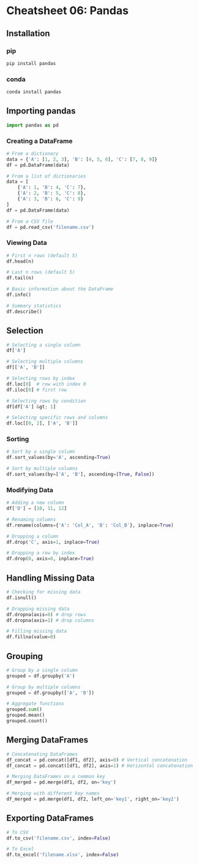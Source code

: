 # Cheatsheet 06: Pandas

## Installation

### pip
```python
pip install pandas
```

### conda
```python
conda install pandas
```

## Importing pandas
```python
import pandas as pd
```

### Creating a DataFrame
```python
# From a dictionary
data = {'A': [1, 2, 3], 'B': [4, 5, 6], 'C': [7, 8, 9]}
df = pd.DataFrame(data)

# From a list of dictionaries
data = [
    {'A': 1, 'B': 4, 'C': 7},
    {'A': 2, 'B': 5, 'C': 8},
    {'A': 3, 'B': 6, 'C': 9}
]
df = pd.DataFrame(data)

# From a CSV file
df = pd.read_csv('filename.csv')
```

### Viewing Data
```python
# First n rows (default 5)
df.head(n)

# Last n rows (default 5)
df.tail(n)

# Basic information about the DataFrame
df.info()

# Summary statistics
df.describe()
```

## Selection
```python
# Selecting a single column
df['A']

# Selecting multiple columns
df[['A', 'B']]

# Selecting rows by index
df.loc[0]  # row with index 0
df.iloc[0] # first row

# Selecting rows by condition
df[df['A'] &gt; 1]

# Selecting specific rows and columns
df.loc[[0, 2], ['A', 'B']]
```

### Sorting
```python
# Sort by a single column
df.sort_values(by='A', ascending=True)

# Sort by multiple columns
df.sort_values(by=['A', 'B'], ascending=[True, False])
```

### Modifying Data
```python
# Adding a new column
df['D'] = [10, 11, 12]

# Renaming columns
df.rename(columns={'A': 'Col_A', 'B': 'Col_B'}, inplace=True)

# Dropping a column
df.drop('C', axis=1, inplace=True)

# Dropping a row by index
df.drop(0, axis=0, inplace=True)
```

## Handling Missing Data
```python
# Checking for missing data
df.isnull()

# Dropping missing data
df.dropna(axis=0) # drop rows
df.dropna(axis=1) # drop columns

# Filling missing data
df.fillna(value=0)
```

## Grouping
```python
# Group by a single column
grouped = df.groupby('A')

# Group by multiple columns
grouped = df.groupby(['A', 'B'])

# Aggregate functions
grouped.sum()
grouped.mean()
grouped.count()
```
## Merging DataFrames
```python
# Concatenating DataFrames
df_concat = pd.concat([df1, df2], axis=0) # Vertical concatenation
df_concat = pd.concat([df1, df2], axis=1) # Horizontal concatenation

# Merging DataFrames on a common key
df_merged = pd.merge(df1, df2, on='key')

# Merging with different key names
df_merged = pd.merge(df1, df2, left_on='key1', right_on='key2')
```

## Exporting DataFrames
```python
# To CSV
df.to_csv('filename.csv', index=False)

# To Excel
df.to_excel('filename.xlsx', index=False)
```
